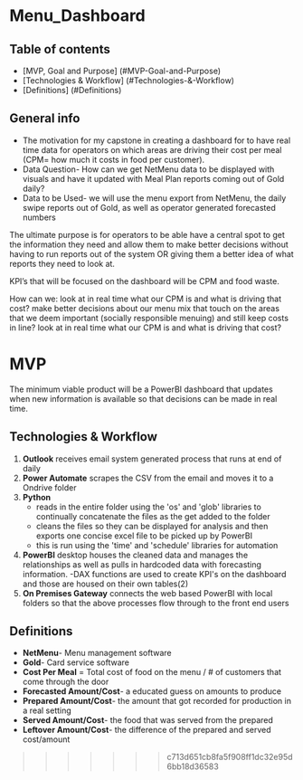 # Menu_Dashboard
## Table of contents
* [MVP, Goal and Purpose] (#MVP-Goal-and-Purpose)
* [Technologies & Workflow] (#Technologies-&-Workflow)
* [Definitions] (#Definitions)


## General info
-	The motivation for my capstone in creating a dashboard for  to have real time data for operators on which areas are driving their cost per meal (CPM= how much it costs in food per customer).  
-	Data Question- How can we get NetMenu data to be displayed with visuals and have it updated with Meal Plan reports coming out of Gold daily?
-	Data to be Used- we will use the menu export from NetMenu, the daily swipe reports out of Gold, as well as operator generated forecasted numbers

The ultimate purpose is for operators to be able have a central spot to get the information they need and allow them to make better decisions without having to run reports out of the system OR giving them a better idea of what reports they need to look at.  

KPI’s that will be focused on the dashboard will be CPM and food waste.

How can we:
look at in real time what our CPM is and what is driving that cost?
make better decisions about our menu mix that touch on the areas that we deem important (socially responsible menuing) and still keep costs in line?
look at in real time what our CPM is and what is driving that cost?

# MVP
The minimum viable product will be a PowerBI dashboard that updates when new information is available so that decisions can be made in real time.

## Technologies & Workflow
1.  **Outlook** receives email system generated process that runs at end of daily
2.  **Power Automate** scrapes the CSV from the email and moves it to a Ondrive folder
3.  **Python**
      - reads in the entire folder using the 'os' and 'glob' libraries to continually concatenate the files as the get added to the folder   
      - cleans the files so they can be displayed for analysis and then exports one concise excel file to be picked up by PowerBI
      - this is run using the 'time' and 'schedule' libraries for automation
4.  **PowerBI** desktop houses the cleaned data and manages the relationships as well as pulls in hardcoded data with forecasting information.
        -DAX functions are used to create KPI's on the dashboard and those are housed on their own tables(2)
5.  **On Premises Gateway** connects the web based PowerBI with local folders so that the above processes flow through to the front end users

## Definitions
- **NetMenu**- Menu management software
- **Gold**- Card service software
- **Cost Per Meal** = Total cost of food on the menu / # of customers that come through the door
- **Forecasted Amount/Cost**- a educated guess on amounts to produce
- **Prepared Amount/Cost**- the amount that got recorded for production in a real setting
- **Served Amount/Cost**- the food that was served from the prepared
- **Leftover Amount/Cost**- the difference of the prepared and served cost/amount




>>>>>>> c713d651cb8fa5f908ff1dc32e95d6bb18d36583
